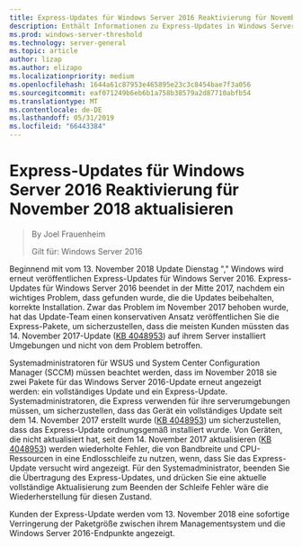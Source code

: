 ```yaml
---
title: Express-Updates für Windows Server 2016 Reaktivierung für November 2018 aktualisieren
description: Enthält Informationen zu Express-Updates in Windows Server 2016
ms.prod: windows-server-threshold
ms.technology: server-general
ms.topic: article
author: lizap
ms.author: elizapo
ms.localizationpriority: medium
ms.openlocfilehash: 1644a61c87953e465895e23c3c8454bae7f3a056
ms.sourcegitcommit: eaf071249b6eb6b1a758b38579a2d87710abfb54
ms.translationtype: MT
ms.contentlocale: de-DE
ms.lasthandoff: 05/31/2019
ms.locfileid: "66443384"
---
```

# <a name="express-updates-for-windows-server-2016-re-enabled-for-november-2018-update"></a>Express-Updates für Windows Server 2016 Reaktivierung für November 2018 aktualisieren

> By Joel Frauenheim
> 
> Gilt für: Windows Server 2016

Beginnend mit vom 13. November 2018 Update Dienstag "," Windows wird erneut veröffentlichen Express-Updates für Windows Server 2016. Express-Updates für Windows Server 2016 beendet in der Mitte 2017, nachdem ein wichtiges Problem, dass gefunden wurde, die die Updates beibehalten, korrekte Installation. Zwar das Problem im November 2017 behoben wurde, hat das Update-Team einen konservativen Ansatz veröffentlichen Sie die Express-Pakete, um sicherzustellen, dass die meisten Kunden müssten das 14. November 2017-Update ([KB 4048953](https://support.microsoft.com/help/4048953/windows-10-update-kb4048953)) auf ihrem Server installiert Umgebungen und nicht von dem Problem betroffen.

Systemadministratoren für WSUS und System Center Configuration Manager (SCCM) müssen beachtet werden, dass im November 2018 sie zwei Pakete für das Windows Server 2016-Update erneut angezeigt werden: ein vollständiges Update und ein Express-Update. Systemadministratoren, die Express verwenden für ihre serverumgebungen müssen, um sicherzustellen, dass das Gerät ein vollständiges Update seit dem 14. November 2017 erstellt wurde ([KB 4048953](https://support.microsoft.com/help/4048953/windows-10-update-kb4048953)) um sicherzustellen, dass das Express-Update ordnungsgemäß installiert wurde. Von Geräten, die nicht aktualisiert hat, seit dem 14. November 2017 aktualisieren ([KB 4048953](https://support.microsoft.com/help/4048953/windows-10-update-kb4048953)) werden wiederholte Fehler, die von Bandbreite und CPU-Ressourcen in eine Endlosschleife zu nutzen, wenn, dass Sie das Express-Update versucht wird angezeigt.  Für den Systemadministrator, beenden Sie die Übertragung des Express-Updates, und drücken Sie eine aktuelle vollständige Aktualisierung zum Beenden der Schleife Fehler wäre die Wiederherstellung für diesen Zustand.

Kunden der Express-Update werden vom 13. November 2018 eine sofortige Verringerung der Paketgröße zwischen ihrem Managementsystem und die Windows Server 2016-Endpunkte angezeigt.  
